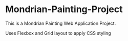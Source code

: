 # Mondrian-Painting-Project

This is a Mondrian Painting Web Application Project.

Uses Flexbox and Grid layout to apply CSS styling
